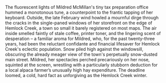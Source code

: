 The fluorescent lights of Mildred McMillan's tiny tax preparation office hummed a monotonous tune, a counterpoint to the frantic tapping of her keyboard.  Outside, the late February wind howled a mournful dirge through the cracks in the single-paned windows of her storefront on the edge of Hemlock Creek, a town so small it barely registered on most maps.  The air inside smelled faintly of stale coffee, printer toner, and the lingering scent of desperation – a familiar aroma for Mildred, who, for the past twenty-three years, had been the reluctant confidante and financial lifesaver for Hemlock Creek's eclectic population.  Snow piled high against the windowsill, obscuring the already meager view of the town's perpetually snow-dusted main street.  Mildred, her spectacles perched precariously on her nose, squinted at the screen, wrestling with a particularly stubborn deduction for a local alpaca farmer’s unusually high hay expenditure.  The deadline loomed, a cold, hard fact as unforgiving as the Hemlock Creek winter.

